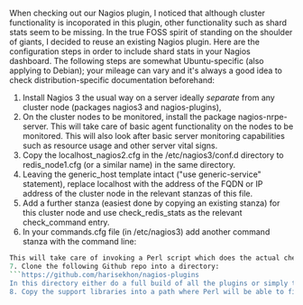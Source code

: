 When checking out our Nagios plugin, I noticed that although cluster functionality is incoporated in this plugin, other 
functionality such as shard stats seem to be missing.
In the true FOSS spirit of standing on the shoulder of giants, I decided to reuse an existing Nagios plugin. Here
are the configuration steps in order to include shard stats in your Nagios dashboard. The following steps are
somewhat Ubuntu-specific (also applying to Debian); your mileage can vary and it's always a good idea to check 
distribution-specific documentation beforehand:

1. Install Nagios 3 the usual way on a server ideally _separate_ from any cluster node (packages nagios3 and 
nagios-plugins),
2. On the cluster nodes to be monitored, install the package nagios-nrpe-server. This will take care of basic agent
functionality on the nodes to be monitored. This will also look after basic server monitoring capabilities such as resource
usage and other server vital signs.
3. Copy the localhost_nagios2.cfg in the /etc/nagios3/conf.d directory to redis_node1.cfg (or a similar name) in the same 
directory.
4. Leaving the generic_host template intact ("use generic-service" statement), replace localhost with the 
address of the FQDN or IP address of the cluster node in the relevant stanzas of this file. 
5. Add a further stanza (easiest done by copying an existing stanza) for this cluster node and use check_redis_stats 
as the relevant check_command entry. 
6. In your commands.cfg file (in /etc/nagios3) add another command stanza with the command line: 
```/usr/local/bin/check_redis_stats.pl -P <port #> -H <target node address>
This will take care of invoking a Perl script which does the actual checking on the target node.
7. Clone the following Github repo into a directory:
```https://github.com/harisekhon/nagios-plugins
In this directory either do a full build of all the plugins or simply the perl-libs (make build or make perl-libs)
8. Copy the support libraries into a path where Perl will be able to find them (hint: 

